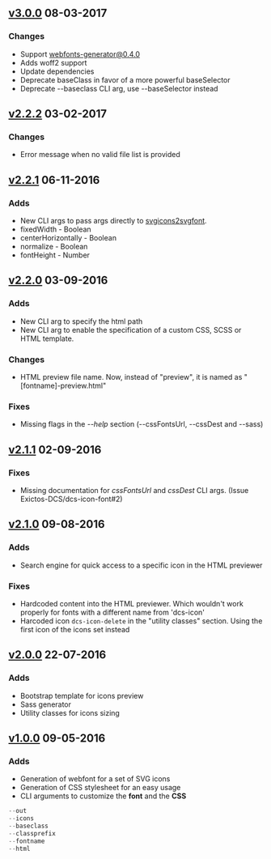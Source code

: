 ## [v3.0.0] 08-03-2017
### Changes 
* Support webfonts-generator@0.4.0
 * Adds woff2 support
 * Update dependencies
 * Deprecate baseClass in favor of a more powerful baseSelector
* Deprecate --baseclass CLI arg, use --baseSelector instead

## [v2.2.2] 03-02-2017
### Changes 
* Error message when no valid file list is provided

## [v2.2.1] 06-11-2016
### Adds
* New CLI args to pass args directly to [svgicons2svgfont].
 * fixedWidth - Boolean
 * centerHorizontally - Boolean
 * normalize - Boolean
 * fontHeight - Number

## [v2.2.0] 03-09-2016
### Adds
* New CLI arg to specify the html path
* New CLI arg to enable the specification of a custom CSS, SCSS or HTML template.

### Changes
* HTML preview file name. Now, instead of "preview", it is named as "[fontname]-preview.html"

### Fixes
* Missing flags in the *--help* section (--cssFontsUrl, --cssDest and --sass)

## [v2.1.1] 02-09-2016
### Fixes
* Missing documentation for *cssFontsUrl* and *cssDest* CLI args. (Issue Exictos-DCS/dcs-icon-font#2)

## [v2.1.0] 09-08-2016
### Adds
* Search engine for quick access to a specific icon in the HTML previewer

### Fixes
* Hardcoded content into the HTML previewer. Which wouldn't work properly for fonts with a different name from 'dcs-icon'
* Harcoded icon ```dcs-icon-delete``` in the "utility classes" section. Using the first icon of the icons set instead

## [v2.0.0] 22-07-2016
### Adds
* Bootstrap template for icons preview
* Sass generator
* Utility classes for icons sizing

## [v1.0.0] 09-05-2016
### Adds
* Generation of webfont for a set of SVG icons
* Generation of CSS stylesheet for an easy usage
* CLI arguments to customize the **font** and the **CSS**
```javascript
--out
--icons
--baseclass
--classprefix
--fontname
--html
```

[v1.0.0]: https://github.com/Exictos-DCS/dcs-icon-font/releases/tag/v1.0.0
[v2.0.0]: https://github.com/Exictos-DCS/dcs-icon-font/releases/tag/v2.0.0
[v2.1.0]: https://github.com/Exictos-DCS/dcs-icon-font/releases/tag/v2.1.0
[v2.1.1]: https://github.com/Exictos-DCS/dcs-icon-font/releases/tag/v2.1.1
[v2.2.0]: https://github.com/Exictos-DCS/dcs-icon-font/releases/tag/v2.2.0
[v2.2.1]: https://github.com/Exictos-DCS/dcs-icon-font/releases/tag/v2.2.1
[v2.2.2]: https://github.com/Exictos-DCS/dcs-icon-font/releases/tag/v2.2.2
[v3.0.0]: https://github.com/Exictos-DCS/dcs-icon-font/releases/tag/v3.0.0
[svgicons2svgfont]: https://github.com/nfroidure/svgicons2svgfont
